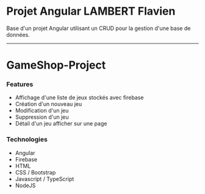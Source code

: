 # Projet Angular LAMBERT Flavien
Base d'un projet Angular utilisant un CRUD pour la gestion d'une base de données.

***
# GameShop-Project

### Features

- Affichage d'une liste de jeux stockés avec firebase
- Création d'un nouveau jeu
- Modification d'un jeu
- Suppression d'un jeu
- Détail d'un jeu afficher sur une page

### Technologies

- Angular
- Firebase
- HTML
- CSS / Bootstrap
- Javascript / TypeScript
- NodeJS